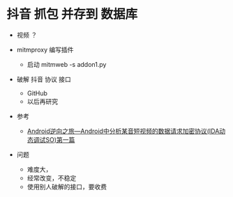 
# 抖音 抓包 并存到 数据库
- 视频 ？


- mitmproxy 编写插件
    - 启动 mitmweb -s addon1.py


- 破解 抖音 协议 接口
    - GitHub
    - 以后再研究

- 参考
    - [Android逆向之旅—Android中分析某音短视频的数据请求加密协议(IDA动态调试SO)第一篇](http://www.520monkey.com/archives/1066)



- 问题
    - 难度大，
    - 经常改变，不稳定
    - 使用别人破解的接口，要收费    
